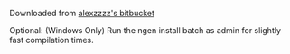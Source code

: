 Downloaded from [alexzzzz's bitbucket](https://bitbucket.org/alexzzzz/unity-c-5.0-and-6.0-integration/src)

Optional: (Windows Only) Run the ngen install batch as admin for slightly fast compilation times.
